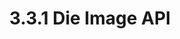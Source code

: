 ---
layout: default
title: 3.3.1 Die Image API
nav_order: 1
parent: 3.3 Digitale Bilder und IIIF
---